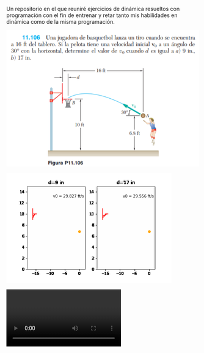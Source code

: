 Un repositorio en el que reuniré ejercicios de dinámica resueltos con programación con el fin de entrenar y retar tanto mis habilidades en dinámica como de la misma programación.

![Alt text](https://github.com/TheMechanic16/Ejercios-de-Dinamica/blob/master/mecanica%20vectorial%2011-106/mecanica%20vectorial%2011-106.png?raw=true "Title")

![Alt text](https://github.com/TheMechanic16/Ejercios-de-Dinamica/blob/master/mecanica%20vectorial%2011-106/2_tiros.gif?raw=true "Title")

![Alt text](https://github.com/TheMechanic16/Ejercios-de-Dinamica/blob/master/mecanica%20vectorial%2011-106/2_tiros.mp4?raw=true "Title")

